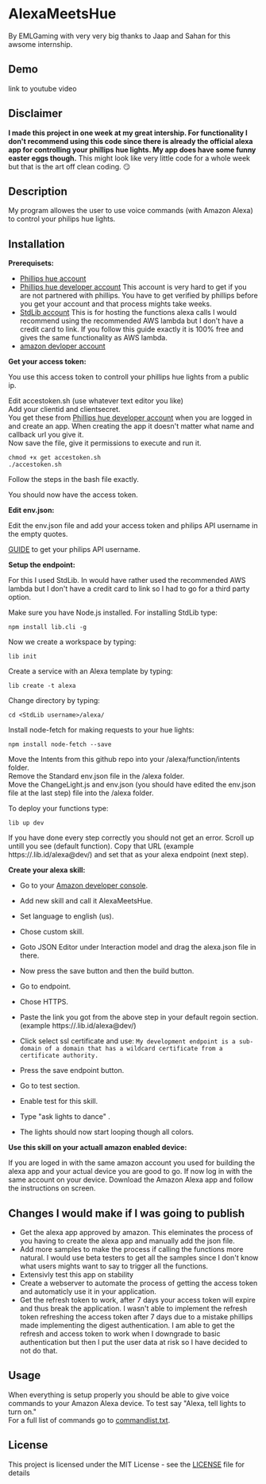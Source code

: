 # AlexaMeetsHue

By EMLGaming
with very very big thanks to Jaap and Sahan for this awsome internship.

## Demo

link to youtube video<br>

## Disclaimer

**I made this project in one week at my great intership. For functionality I don't recommend using this code since there is already the official alexa app for controlling your phillips hue lights. My app does have some funny easter eggs though.** This might look like very little code for a whole week but that is the art off clean coding. :smirk:

## Description

My program allowes the user to use voice commands (with Amazon Alexa) to control your philips hue lights.

## Installation

**Prerequisets:**

* [Phillips hue account](https://account.meethue.com/account)<br>
* [Phillips hue developer account](https://developers.meethue.com/) This account is very hard to get if you are not partnered with phillips. You have to get verified by phillips before you get your account and that process mights take weeks.<br>
* [StdLib account](https://stdlib.com/) This is for hosting the functions alexa calls I would recommend using the recommended AWS lambda but I don't have a credit card to link. If you follow this guide exactly it is 100% free and gives the same functionality as AWS lambda.<br>
* [amazon devloper account](https://developer.amazon.com)<br>

**Get your access token:** 

You use this access token to controll your phillips hue lights from a public ip.<br>

Edit accestoken.sh (use whatever text editor you like) <br>
Add your clientid and clientsecret. <br> 
You get these from [Phillips hue developer account](https://developers.meethue.com/) when you are logged in and create an app. When creating the app it doesn't matter what name and callback url you give it. <br>
Now save the file, give it permissions to execute and run it. <br>
```
chmod +x get accestoken.sh
./accestoken.sh
```
Follow the steps in the bash file exactly. <br>

You should now have the access token. <br>

**Edit env.json:**

Edit the env.json file and add your access token and philips API username in the empty quotes. <br>

[GUIDE](https://developers.meethue.com/documentation/configuration-api) to get your philips API username.


**Setup the endpoint:**

For this I used StdLib. In would have rather used the recommended AWS lambda but I don't have a credit card to link so I had to go for a third party option. <br>

Make sure you have Node.js installed.
For installing StdLib type:
```
npm install lib.cli -g
```
Now we create a workspace by typing:
```
lib init
```
Create a service with an Alexa template by typing:
```
lib create -t alexa
```
Change directory by typing:
```
cd <StdLib username>/alexa/
```
Install node-fetch for making requests to your hue lights:
```
npm install node-fetch --save
```
Move the Intents from this github repo into your /alexa/function/intents folder. <br>
Remove the Standard env.json file in the /alexa folder. <br>
Move the ChangeLight.js and env.json (you should have edited the env.json file at the last step) file into the /alexa folder. <br>

To deploy your functions type:
```
lib up dev
```
If you have done every step correctly you should not get an error. Scroll up untill you see (default function). Copy that URL (example https://<username>.lib.id/alexa@dev/) and set that as your alexa endpoint (next step).

**Create your alexa skill:**

* Go to your [Amazon developer console](https://developer.amazon.com/alexa/console/ask). 
* Add new skill and call it AlexaMeetsHue. 
* Set language to english (us).
* Chose custom skill. 
* Goto JSON Editor under Interaction model and drag the alexa.json file in there.
* Now press the save button and then the build button.

* Go to endpoint. 
* Chose HTTPS. 
* Paste the link you got from the above step in your default regoin section. (example https://<username>.lib.id/alexa@dev/) <br>
* Click select ssl certificate and use: ```My development endpoint is a sub-domain of a domain that has a wildcard certificate from a certificate authority.```
* Press the save endpoint button.

* Go to test section.
* Enable test for this skill. 
* Type "ask lights to dance" .
* The lights should now start looping though all colors.

**Use this skill on your actuall amazon enabled device:**

If you are loged in with the same amazon account you used for building the alexa app and your actual device you are good to go. If now log in with the same account on your device. Download the Amazon Alexa app and follow the instructions on screen. 

## Changes I would make if I was going to publish

* Get the alexa app approved by amazon. This eleminates the process of you having to create the alexa app and manually add the json file.<br>
* Add more samples to make the process if calling the functions more natural. I would use beta testers to get all the samples since I don't know what users mights want to say to trigger all the functions. <br>
* Extensivly test this app on stability <br>
* Create a webserver to automate the process of getting the access token and automaticly use it in your application. <br>
* Get the refresh token to work, after 7 days your access token will expire and thus break the application. I wasn't able to implement the refresh token refreshing the access token after 7 days due to a mistake phillips made implementing the digest authentication. I am able to get the refresh and access token to work when I downgrade to basic authentication but then I put the user data at risk so I have decided to not do that. <br>

## Usage

When everything is setup properly you should be able to give voice commands to your Amazon Alexa device. To test say "Alexa, tell lights to turn on."<br> 
For a full list of commands go to [commandlist.txt](commandlist.txt).

## License

This project is licensed under the MIT License - see the [LICENSE](LICENSE) file for details
